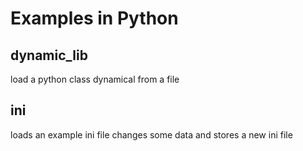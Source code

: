 # Examples in Python
## dynamic_lib
load a python class dynamical from a file
## ini
loads an example ini file changes some data and stores a new ini file